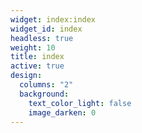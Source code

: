 ```yaml
---
widget: index:index
widget_id: index
headless: true
weight: 10
title: index
active: true
design:
  columns: "2"
  background:
    text_color_light: false
    image_darken: 0
---
```

